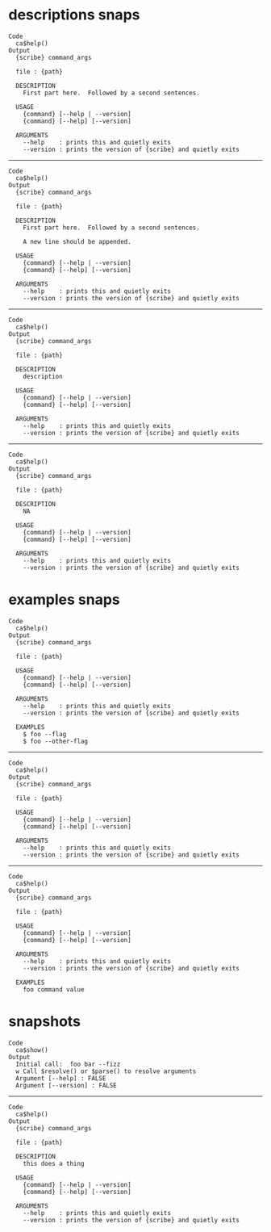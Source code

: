 # descriptions snaps

    Code
      ca$help()
    Output
      {scribe} command_args
      
      file : {path}
      
      DESCRIPTION
        First part here.  Followed by a second sentences.
      
      USAGE
        {command} [--help | --version]
        {command} [--help] [--version] 
      
      ARGUMENTS
        --help    : prints this and quietly exits                   
        --version : prints the version of {scribe} and quietly exits

---

    Code
      ca$help()
    Output
      {scribe} command_args
      
      file : {path}
      
      DESCRIPTION
        First part here.  Followed by a second sentences.
      
        A new line should be appended.
      
      USAGE
        {command} [--help | --version]
        {command} [--help] [--version] 
      
      ARGUMENTS
        --help    : prints this and quietly exits                   
        --version : prints the version of {scribe} and quietly exits

---

    Code
      ca$help()
    Output
      {scribe} command_args
      
      file : {path}
      
      DESCRIPTION
        description
      
      USAGE
        {command} [--help | --version]
        {command} [--help] [--version] 
      
      ARGUMENTS
        --help    : prints this and quietly exits                   
        --version : prints the version of {scribe} and quietly exits

---

    Code
      ca$help()
    Output
      {scribe} command_args
      
      file : {path}
      
      DESCRIPTION
        NA
      
      USAGE
        {command} [--help | --version]
        {command} [--help] [--version] 
      
      ARGUMENTS
        --help    : prints this and quietly exits                   
        --version : prints the version of {scribe} and quietly exits

# examples snaps

    Code
      ca$help()
    Output
      {scribe} command_args
      
      file : {path}
      
      USAGE
        {command} [--help | --version]
        {command} [--help] [--version] 
      
      ARGUMENTS
        --help    : prints this and quietly exits                   
        --version : prints the version of {scribe} and quietly exits
      
      EXAMPLES
        $ foo --flag      
        $ foo --other-flag

---

    Code
      ca$help()
    Output
      {scribe} command_args
      
      file : {path}
      
      USAGE
        {command} [--help | --version]
        {command} [--help] [--version] 
      
      ARGUMENTS
        --help    : prints this and quietly exits                   
        --version : prints the version of {scribe} and quietly exits

---

    Code
      ca$help()
    Output
      {scribe} command_args
      
      file : {path}
      
      USAGE
        {command} [--help | --version]
        {command} [--help] [--version] 
      
      ARGUMENTS
        --help    : prints this and quietly exits                   
        --version : prints the version of {scribe} and quietly exits
      
      EXAMPLES
        foo command value

# snapshots

    Code
      ca$show()
    Output
      Initial call:  foo bar --fizz
      w Call $resolve() or $parse() to resolve arguments
      Argument [--help] : FALSE
      Argument [--version] : FALSE

---

    Code
      ca$help()
    Output
      {scribe} command_args
      
      file : {path}
      
      DESCRIPTION
        this does a thing
      
      USAGE
        {command} [--help | --version]
        {command} [--help] [--version] 
      
      ARGUMENTS
        --help    : prints this and quietly exits                   
        --version : prints the version of {scribe} and quietly exits

